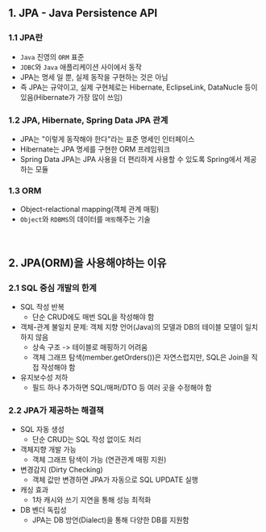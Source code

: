## 1. JPA - Java Persistence API
### 1.1 JPA란
- `Java` 진영의 `ORM` 표준
- `JDBC`와 `Java` 애플리케이션 사이에서 동작
- JPA는 명세 일 뿐, 실제 동작을 구현하는 것은 아님
- 즉 JPA는 규약이고, 실제 구현체로는 Hibernate, EclipseLink, DataNucle 등이 있음(Hibernate가 가장 많이 쓰임)

### 1.2 JPA, Hibernate, Spring Data JPA 관계
- JPA는 "이렇게 동작해야 한다"라는 표준 명세인 인터페이스
- Hibernate는 JPA 명세를 구현한 ORM 프레임워크
- Spring Data JPA는 JPA 사용을 더 편리하게 사용할 수 있도록 Spring에서 제공하는 모듈

### 1.3 ORM
- Object-relactional mapping(객체 관계 매핑)
- `Object`와 `RDBMS`의 데이터를 `매핑`해주는 기술

<br>

## 2. JPA(ORM)을 사용해야하는 이유

### 2.1 SQL 중심 개발의 한계
- SQL 작성 반복
    - 단순 CRUD에도 매번 SQL을 작성해야 함
- 객체-관계 불일치 문제: 객체 지향 언어(Java)의 모델과 DB의 테이블 모델이 일치하지 않음
    - 상속 구조 -> 테이블로 매핑하기 어려움
    - 객체 그래프 탐색(member.getOrders())은 자연스럽지만, SQL은 Join을 직접 작성해야 함
- 유지보수성 저하
    - 필드 하나 추가하면 SQL/매퍼/DTO 등 여러 곳을 수정해야 함

### 2.2 JPA가 제공하는 해결책
- SQL 자동 생성
    - 단순 CRUD는 SQL 작성 없이도 처리
- 객체지향 개발 가능
    - 객체 그래프 탐색이 가능 (연관관계 매핑 지원)
- 변경감지 (Dirty Checking)
    - 객체 값만 변경하면 JPA가 자동으로 SQL UPDATE 실행
- 캐싱 효과
    - 1차 캐시와 쓰기 지연을 통해 성능 최적화
- DB 벤더 독립성
    - JPA는 DB 방언(Dialect)을 통해 다양한 DB를 지원함

